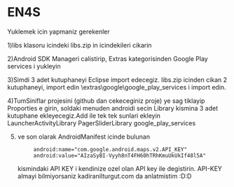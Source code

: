 EN4S
====

Yuklemek icin yapmaniz gerekenler

1)libs klasoru icindeki libs.zip in icindekileri cikarin

2)Android SDK Manageri calistirip, Extras kategorisinden Google Play services i yukleyin

3)Simdi 3 adet kutuphaneyi Eclipse import edecegiz.
   libs.zip icinden cikan 2 kutuphaneyi, import edin
   <sdk klasorunuz>\extras\google\google_play_services i import edin.
   
4)TumSiniflar projesini (github dan cekeceginiz proje) ye sag tiklayip Proporties e girin, soldaki menuden androidi secin
Library kismina 3 adet kutuphane ekleyecegiz.Add ile tek tek sunlari ekleyin
  LauncherActivityLibrary
  PagerSliderLibrary
  google_play_services

5) ve son olarak AndroidManifest icinde bulunan
        
            android:name="com.google.android.maps.v2.API_KEY"
            android:value="AIzaSyBI-Vyyh8nT4FH60hTRhKmuUkUkIf48l5A"
            
    kismindaki API KEY i kendinize ozel olan API key ile degistirin. API-KEY almayi bilmiyorsaniz kadiranilturgut.com
    da anlatmistim :D:D 
